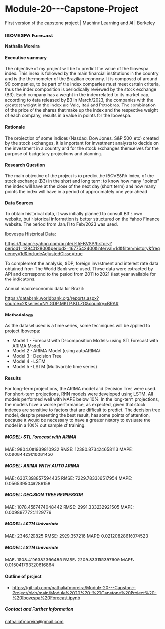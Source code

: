 # Module-20---Capstone-Project
First version of the capstone project | Machine Learning and AI | Berkeley

### IBOVESPA Forecast

**Nathalia Moreira**

#### Executive summary

The objective of my project will be to predict the value of the Ibovespa index. 
This index is followed by the main financial institutions in the country and is the thermometer of the Brazilian economy. 
It is composed of around 90 companies, to be part of the index companies must meet certain criteria, thus the index composition is periodically reviewed by the stock exchange (B3). Each company has a weight in the index related to its market cap, according to data released by B3 in March/2023, the companies with the greatest weight in the index are Vale, Itaú and Petrobras. The combination of the price of the shares that make up the index and the respective weight of each company, results in a value in points for the Ibovespa. 

#### Rationale

The projection of some indices (Nasdaq, Dow Jones, S&P 500, etc) created by the stock exchanges, it is important for investment analysts to decide on the investment in a country and for the stock exchanges themselves for the purpose of budgetary projections and planning.

#### Research Question

The main objective of the project is to predict the IBOVESPA index, of the stock exchange (B3) in the short and long term: to know how many "points" the index will have at the close of the next day (short term) and how many points the index will have in a period of approximately one year ahead

#### Data Sources

To obtain historical data, it was initially planned to consult B3's own website, but historical information is better structured on the Yahoo Finance website. The period from Jan/11 to Feb/2023 was used.

Ibovespa Historical Data:

https://finance.yahoo.com/quote/%5EBVSP/history?period1=1294012800&period2=1677542400&interval=1d&filter=history&frequency=1d&includeAdjustedClose=true

To complement the analysis, GDP, foreign investment and interest rate data obtained from The World Bank were used.
These data were extracted by API and correspond to the period from 2011 to 2021 (last year available for the indicators).

Annual macroeconomic data for Brazil:

https://databank.worldbank.org/reports.aspx?source=2&series=NY.GDP.MKTP.KD.ZG&country=BRA#

#### Methodology

As the dataset used is a time series, some techniques will be applied to project Ibovespa:
- Model 1 - Forecast with Decomposition Models: using STLForecast with ARIMA Model.
- Model 2 - ARIMA Model (using autoARIMA)
- Model 3 - Decision Tree
- Model 4 - LSTM
- Model 5 - LSTM (Multivariate time series)

#### Results

For long-term projections, the ARIMA model and Decision Tree were used.
For short-term projections, RNN models were developed using LSTM.
All models performed well with MAPE below 10%.
In the long-term projections, the models have a worse performance, as expected, given that stock indexes
are sensitive to factors that are difficult to predict. The decision tree model, despite presenting the best result,
has some points of attention, because it would be necessary to have a greater history to evaluate the model in a 100% out sample
of training.

##### MODEL: STL Forecast with ARIMA
MAE: 9804.081939810932
RMSE: 12380.873424658113
MAPE: 0.09084429616081456

##### MODEL: ARIMA WITH AUTO ARIMA
MAE: 6307.398857594435
RMSE: 7229.783306517954
MAPE: 0.0565395046286158

##### MODEL: DECISION TREE REGRESSOR
MAE: 1078.4567474048442
RMSE: 2991.333232921505
MAPE: 0.00989777241129776

##### MODEL: LSTM Univariate
MAE: 2346.120825
RMSE: 2929.357216
MAPE: 0.02120828616074523

##### MODEL: LSTM Univariate
MAE: 1508.4106382366485
RMSE: 2209.833155397609
MAPE: 0.015041793320616864

#### Outline of project

- https://github.com/nathaliafmoreira/Module-20---Capstone-Project/blob/main/Module%2020%20-%20Capstone%20Project%20-%20Ibovespa%20Forecast.ipynb

##### Contact and Further Information

nathaliafmoreira@gmail.com
